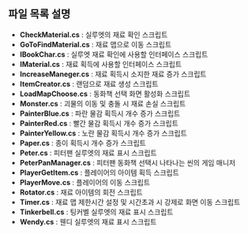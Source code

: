 ## 파일 목록 설명

+ **CheckMaterial.cs** : 실루엣의 재료 확인 스크립트
+ **GoToFindMaterial.cs** : 재료 맵으로 이동 스크립트
+ **IBookChar.cs** : 실루엣 재료 확인에 사용할 인터페이스 스크립트
+ **IMaterial.cs** : 재료 획득에 사용할 인터페이스 스크립트
+ **IncreaseManeger.cs** : 재료 획득시 소지한 재료 증가 스크립트
+ **ItemCreator.cs** : 랜덤으로 재료 생성 스크립트
+ **LoadMapChoose.cs** : 동화책 선택 화면 활성화 스크립트
+ **Monster.cs** : 괴물의 이동 및 충돌 시 재료 손실 스크립트
+ **PainterBlue.cs** : 파란 물감 획득시 개수 증가 스크립트
+ **PainterRed.cs** : 빨간 물감 획득시 개수 증가 스크립트
+ **PainterYellow.cs** : 노란 물감 획득시 개수 증가 스크립트
+ **Paper.cs** : 종이 획득시 개수 증가 스크립트
+ **Peter.cs** : 피터팬 실루엣의 재료 표시 스크립트
+ **PeterPanManager.cs** : 피터팬 동화책 선택시 나타나는 씬의 게임 매니저
+ **PlayerGetItem.cs** : 플레이어의 아이템 획득 스크립트
+ **PlayerMove.cs** : 플레이어의 이동 스크립트
+ **Rotator.cs** : 재료 아이템의 회전 스크립트
+ **Timer.cs** : 재료 맵 제한시간 설정 및 시간초과 시 강제로 화면 이동 스크립트
+ **Tinkerbell.cs** : 팅커벨 실루엣의 재료 표시 스크립트
+ **Wendy.cs** : 웬디 실루엣의 재료 표시 스크립트
